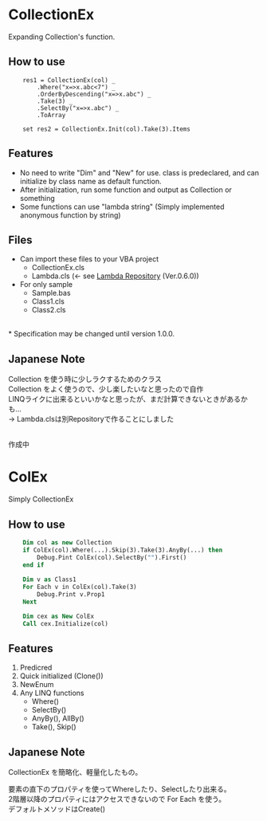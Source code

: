 # CollectionEx
Expanding Collection's function.


## How to use
~~~
    res1 = CollectionEx(col) _
        .Where("x=>x.abc<7") _
        .OrderByDescending("x=>x.abc") _
        .Take(3) _
        .SelectBy("x=>x.abc") _
        .ToArray
    
    set res2 = CollectionEx.Init(col).Take(3).Items
~~~

## Features
 - No need to write "Dim" and "New" for use.  class is predeclared, and can initialize by class name as default function. 
 - After initialization, run some function and output as Collection or something
 -  Some functions can use "lambda string" (Simply implemented anonymous function by string)
 
## Files
 - Can import these files to your VBA project
    - CollectionEx.cls
    - Lambda.cls (<- see [Lambda Repository](https://github.com/yyukki5/Lambda)  (Ver.0.6.0))
 - For only sample
    - Sample.bas
    - Class1.cls
    - Class2.cls

<br>
 * Specification may be changed until version 1.0.0.

## Japanese Note
Collection を使う時に少しラクするためのクラス  
Collection をよく使うので、少し楽したいなと思ったので自作  
LINQライクに出来るといいかなと思ったが、まだ計算できないときがあるかも...  
→ Lambda.clsは別Repositoryで作ることにしました

<br>
作成中


# ColEx
Simply CollectionEx


## How to use
~~~vb
    Dim col as new Collection
    if ColEx(col).Where(...).Skip(3).Take(3).AnyBy(...) then
        Debug.Pint ColEx(col).SelectBy("").First()
    end if
    
    Dim v as Class1
    For Each v in ColEx(col).Take(3)
        Debug.Print v.Prop1
    Next

    Dim cex as New ColEx
    Call cex.Initialize(col)
~~~

## Features
1. Predicred
1. Quick initialized (Clone())
1. NewEnum
1. Any LINQ functions
    - Where()
    - SelectBy()
    - AnyBy(), AllBy()
    - Take(), Skip()


## Japanese Note
CollectionEx を簡略化、軽量化したもの。  

要素の直下のプロパティを使ってWhereしたり、Selectしたり出来る。  
2階層以降のプロパティにはアクセスできないので For Each を使う。  
デフォルトメソッドはCreate()
